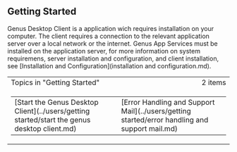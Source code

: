 ## Getting Started

Genus Desktop Client is a application wich requires installation on your computer. The client requires a connection to the relevant application server over a local network or the internet. Genus App Services must be installed on the application server, for more information on system requiremens, server installation and configuration, and client installation, see [Installation and Configuration](installation and configuration.md).

<table cellpadding="0" cellspacing="0" width="100%" class="cdclvSuggestTable">

<tbody>

<tr>

<td width="100%" class="cdclvSuggestTitle">Topics in "Getting Started"</td>

<td class="cdclvSuggestTitle"><nobr>2 items</nobr></td>

</tr>

<tr>

<td class="cdclvCategoryCont" colspan="2">

<table cellpadding="0" cellspacing="0" width="100%">

<tbody>

<tr>

<td valign="top" class="cdclvCategoryCol1">[Start the Genus Desktop Client](../users/getting started/start the genus desktop client.md)</td>

<td valign="top" class="cdclvCategoryCol2">[Error Handling and Support Mail](../users/getting started/error handling and support mail.md)</td>

</tr>

</tbody>

</table>

</td>

</tr>

</tbody>

</table>